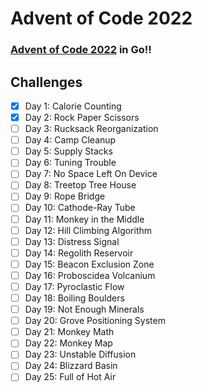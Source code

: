 # Advent of Code 2022
### [Advent of Code 2022](https://adventofcode.com/) in Go!!


## Challenges
- [x] Day 1: Calorie Counting
- [x] Day 2: Rock Paper Scissors
- [ ] Day 3: Rucksack Reorganization
- [ ] Day 4: Camp Cleanup
- [ ] Day 5: Supply Stacks
- [ ] Day 6: Tuning Trouble
- [ ] Day 7: No Space Left On Device
- [ ] Day 8: Treetop Tree House
- [ ] Day 9: Rope Bridge
- [ ] Day 10: Cathode-Ray Tube
- [ ] Day 11: Monkey in the Middle
- [ ] Day 12: Hill Climbing Algorithm
- [ ] Day 13: Distress Signal
- [ ] Day 14: Regolith Reservoir
- [ ] Day 15: Beacon Exclusion Zone
- [ ] Day 16: Proboscidea Volcanium
- [ ] Day 17: Pyroclastic Flow
- [ ] Day 18: Boiling Boulders
- [ ] Day 19: Not Enough Minerals
- [ ] Day 20: Grove Positioning System
- [ ] Day 21: Monkey Math
- [ ] Day 22: Monkey Map
- [ ] Day 23: Unstable Diffusion
- [ ] Day 24: Blizzard Basin
- [ ] Day 25: Full of Hot Air
